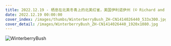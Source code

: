 ```yaml
---
title: 2022.12.19 - 栖息在北美冬青上的北美红雀，美国伊利诺伊州 (© Richard and Susan Day/Danita Delimont)
date: 2022.12.19 00:00:00
cover_index: /images/thumbs/WinterberryBush_ZH-CN1414026440_533x300.jpg
cover_detail: /images/WinterberryBush_ZH-CN1414026440_1920x1080.jpg
---
```


![WinterberryBush](/images/WinterberryBush_ZH-CN1414026440_1920x1080.jpg)
